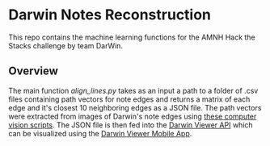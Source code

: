 # Darwin Notes Reconstruction

This repo contains the machine learning functions for the AMNH Hack the Stacks challenge by team DarWin.

## Overview

The main function *align_lines.py* takes as an input a path to a folder of .csv files containing path vectors for note edges and returns a matrix of each edge and it's closest 10 neighboring edges as a JSON file. The path vectors were extracted from images of Darwin's note edges using [these computer vision scripts](https://github.com/HackTheStacks/darwin-notes-image-processing). The JSON file is then fed into the [Darwin Viewer API](https://github.com/HackTheStacks/darwin-viewer) which can be visualized using the [Darwin Viewer Mobile App](https://github.com/HackTheStacks/darwin-viewer-mobile).
